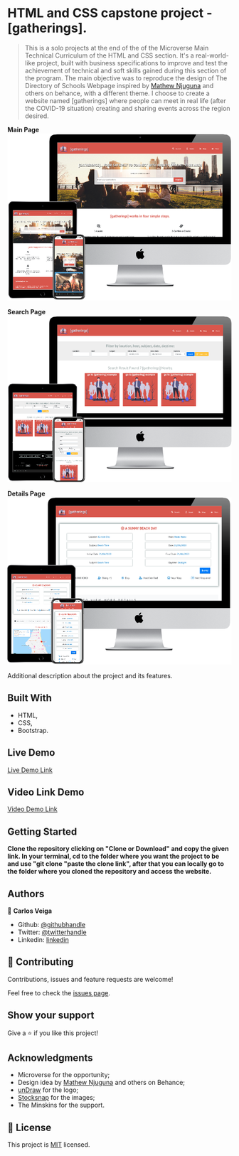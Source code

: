 # HTML and CSS capstone project - [gatherings].

>  This is a solo projects at the end of the of the Microverse Main Technical Curriculum of the HTML and CSS section. It's a real-world-like project, built with business specifications to improve and test the achievement of technical and soft skills gained during this section of the program. The main objective was to reproduce the design of The Directory of Schools Webpage inspired by [Mathew Njuguna](https://www.behance.net/gallery/25563385/PatashuleKE) and others on behance, with a different theme. I choose to create a website named [gatherings] where people can meet in real life (after the COVID-19 situation) creating and sharing events across the region desired.

**Main Page**
<br>
![Main Page](assets/images/app_screenshot.png)

**Search Page**
<br>
![Search Page](assets/images/app_screenshot2.png)

**Details Page**
<br>
![Details Page](assets/images/app_screenshot3.png)

Additional description about the project and its features.

## Built With

- HTML,
- CSS,
- Bootstrap.

## Live Demo

[Live Demo Link](https://rawcdn.githack.com/wrakc/HTML-CSS-Capstone-Project/94d2c4b7f5fe09aad292b609b4452f33567be8b9/index.html)

## Video Link Demo

[Video Demo Link](https://www.loom.com/share/7f6cec343d73461c95ea0a1c5d9c1056)

## Getting Started

**Clone the repository clicking on "Clone or Download" and copy the given link. In your terminal, cd to the folder where you want the project to be and use "git clone "paste the clone link", after that you can locally go to the folder where you cloned the repository and access the website.**

## Authors

👤 **Carlos Veiga**

- Github: [@githubhandle](https://github.com/wrakc)
- Twitter: [@twitterhandle](https://twitter.com/carlosveig)
- Linkedin: [linkedin](https://linkedin.com/chveiga)

## 🤝 Contributing

Contributions, issues and feature requests are welcome!

Feel free to check the [issues page](issues/).

## Show your support

Give a ⭐️ if you like this project!

## Acknowledgments

- Microverse for the opportunity;
- Design idea by [Mathew Njuguna](https://www.behance.net/mathewnjuguna) and others on Behance;
- [unDraw](https://undraw.co/) for the logo;
- [Stocksnap](https://stocksnap.io/) for the images;
- The Minskins for the support.

## 📝 License

This project is [MIT](LICENSE) licensed.
